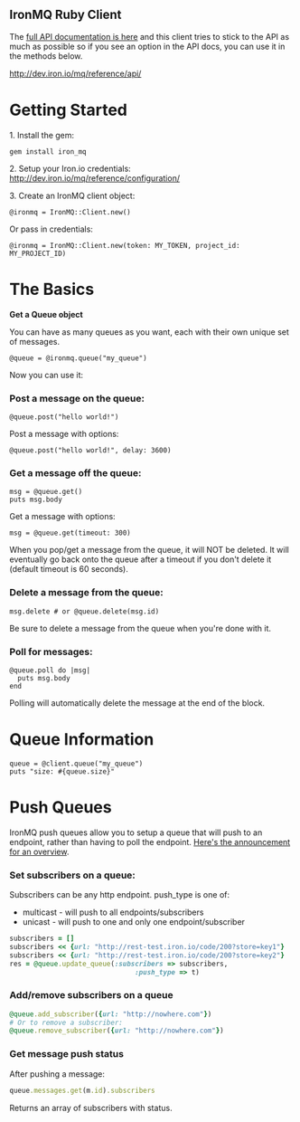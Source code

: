 IronMQ Ruby Client
-------------

The [full API documentation is here](http://dev.iron.io/mq/reference/api/) and this client tries to stick to the API as
much as possible so if you see an option in the API docs, you can use it in the methods below.

http://dev.iron.io/mq/reference/api/

Getting Started
==============

1\. Install the gem:

    gem install iron_mq

2\. Setup your Iron.io credentials: http://dev.iron.io/mq/reference/configuration/

3\. Create an IronMQ client object:

    @ironmq = IronMQ::Client.new()

Or pass in credentials:

    @ironmq = IronMQ::Client.new(token: MY_TOKEN, project_id: MY_PROJECT_ID)


The Basics
=========

**Get a Queue object**

You can have as many queues as you want, each with their own unique set of messages.

    @queue = @ironmq.queue("my_queue")

Now you can use it:

### Post a message on the queue:

    @queue.post("hello world!")

Post a message with options:

    @queue.post("hello world!", delay: 3600)

### Get a message off the queue:

    msg = @queue.get()
    puts msg.body

Get a message with options:

    msg = @queue.get(timeout: 300)

When you pop/get a message from the queue, it will NOT be deleted. It will eventually go back onto the queue after
a timeout if you don't delete it (default timeout is 60 seconds).

### Delete a message from the queue:

    msg.delete # or @queue.delete(msg.id)

Be sure to delete a message from the queue when you're done with it.

### Poll for messages:

    @queue.poll do |msg|
      puts msg.body
    end

Polling will automatically delete the message at the end of the block.

Queue Information
=================

    queue = @client.queue("my_queue")
    puts "size: #{queue.size}"


Push Queues
===========

IronMQ push queues allow you to setup a queue that will push to an endpoint, rather than having to poll the endpoint. 
[Here's the announcement for an overview](http://blog.iron.io/2013/01/ironmq-push-queues-reliable-message.html). 

### Set subscribers on a queue:

Subscribers can be any http endpoint. push_type is one of:

- multicast - will push to all endpoints/subscribers
- unicast - will push to one and only one endpoint/subscriber


```ruby
subscribers = []
subscribers << {url: "http://rest-test.iron.io/code/200?store=key1"}
subscribers << {url: "http://rest-test.iron.io/code/200?store=key2"}
res = @queue.update_queue(:subscribers => subscribers,
                               :push_type => t)
```

### Add/remove subscribers on a queue

```ruby
@queue.add_subscriber({url: "http://nowhere.com"})
# Or to remove a subscriber:
@queue.remove_subscriber({url: "http://nowhere.com"})
```

### Get message push status

After pushing a message:

```ruby
queue.messages.get(m.id).subscribers
```

Returns an array of subscribers with status.
